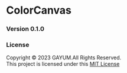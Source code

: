 # ColorCanvas

### Version 0.1.0

### License
Copyright &copy; 2023 GAYUM.All Rights Reserved.<br>
This project is licensed under this [MIT License](License.txt)
